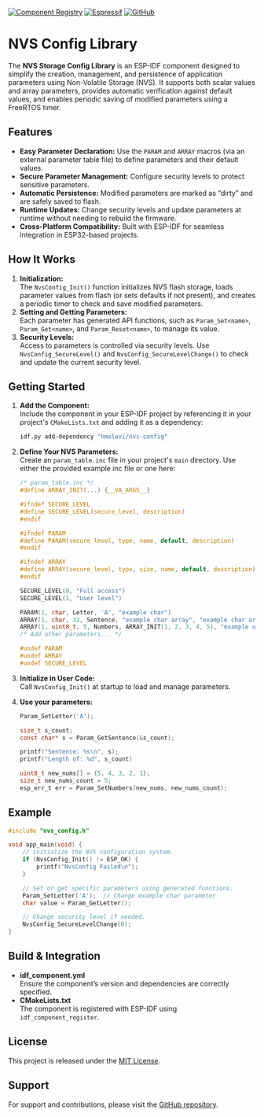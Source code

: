 [![Component Registry](https://components.espressif.com/components/hmolavi/nvs_config/badge.svg)](https://components.espressif.com/components/hmolavi/nvs_config) [![Espressif](https://img.shields.io/badge/Espressif-Components-blue.svg?style=flat-square)](https://components.espressif.com/components/hmolavi/hamming74) [![GitHub](https://img.shields.io/badge/GitHub-hmolavi/nvs_config-blue.svg?style=flat-square)](https://github.com/hmolavi/nvs_config)

# NVS Config Library

The **NVS Storage Config Library** is an ESP-IDF component designed to simplify the creation, management, and persistence of application parameters using Non-Volatile Storage (NVS). It supports both scalar values and array parameters, provides automatic verification against default values, and enables periodic saving of modified parameters using a FreeRTOS timer.

## Features

- **Easy Parameter Declaration:** Use the `PARAM` and `ARRAY` macros (via an external parameter table file) to define parameters and their default values.
- **Secure Parameter Management:** Configure security levels to protect sensitive parameters.
- **Automatic Persistence:** Modified parameters are marked as “dirty” and are safely saved to flash.
- **Runtime Updates:** Change security levels and update parameters at runtime without needing to rebuild the firmware.
- **Cross-Platform Compatibility:** Built with ESP-IDF for seamless integration in ESP32-based projects.

## How It Works

1. **Initialization:**  
   The `NvsConfig_Init()` function initializes NVS flash storage, loads parameter values from flash (or sets defaults if not present), and creates a periodic timer to check and save modified parameters.
2. **Setting and Getting Parameters:**  
   Each parameter has generated API functions, such as `Param_Set<name>`, `Param_Get<name>`, and `Param_Reset<name>`, to manage its value.
3. **Security Levels:**  
   Access to parameters is controlled via security levels. Use `NvsConfig_SecureLevel()` and `NvsConfig_SecureLevelChange()` to check and update the current security level.

## Getting Started

1. **Add the Component:**  
   Include the component in your ESP-IDF project by referencing it in your project's `CMakeLists.txt` and adding it as a dependency:

   ```bash
   idf.py add-dependency "hmolavi/nvs-config"
   ```

2. **Define Your NVS Parameters:**  
   Create an `param_table.inc` file in your project's `main` directory. Use either the provided example inc file or one here:

   ```c
   /* param_table.inc */
   #define ARRAY_INIT(...) {__VA_ARGS__}

   #ifndef SECURE_LEVEL
   #define SECURE_LEVEL(secure_level, description)
   #endif

   #ifndef PARAM
   #define PARAM(secure_level, type, name, default, description)
   #endif

   #ifndef ARRAY
   #define ARRAY(secure_level, type, size, name, default, description)
   #endif

   SECURE_LEVEL(0, "Full access")
   SECURE_LEVEL(1, "User level")

   PARAM(1, char, Letter, 'A', "example char")
   ARRAY(1, char, 32, Sentence, "example char array", "example char array")
   ARRAY(1, uint8_t, 5, Numbers, ARRAY_INIT(1, 2, 3, 4, 5), "example uint8_t array")
   /* Add other parameters... */

   #undef PARAM
   #undef ARRAY
   #undef SECURE_LEVEL
   ```

3. **Initialize in User Code:**  
   Call `NvsConfig_Init()` at startup to load and manage parameters.

4. **Use your parameters:**

   ```c
   Param_SetLetter('A');

   size_t s_count;
   const char* s = Param_GetSentence(&s_count);

   printf("Sentence: %s\n", s);
   printf("Length of: %d", s_count)

   uint8_t new_nums[] = {5, 4, 3, 2, 1};
   size_t new_nums_count = 5;
   esp_err_t err = Param_SetNumbers(new_nums, new_nums_count);
   ```

## Example

```c
#include "nvs_config.h"

void app_main(void) {
    // Initialize the NVS configuration system.
    if (NvsConfig_Init() != ESP_OK) {
        printf("NvsConfig Failed\n");
    }

    // Set or get specific parameters using generated functions.
    Param_SetLetter('A');  // Change example char parameter
    char value = Param_GetLetter();

    // Change security level if needed.
    NvsConfig_SecureLevelChange(0);
}
```

## Build & Integration

- **idf_component.yml**  
  Ensure the component’s version and dependencies are correctly specified.
- **CMakeLists.txt**  
  The component is registered with ESP-IDF using `idf_component_register`.

## License

This project is released under the [MIT License](LICENSE).

## Support

For support and contributions, please visit the [GitHub repository](https://github.com/hmolavi/nvs_config).
